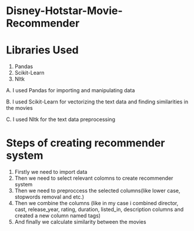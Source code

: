 # Disney-Hotstar-Movie-Recommender

# Libraries Used
1. Pandas
2. Scikit-Learn
3. Nltk

A. I used Pandas for importing and manipulating data

B. I used Scikit-Learn for vectorizing the text data and finding similarities in the movies

C. I used Nltk for the text data preprocessing

# Steps of creating recommender system

1. Firstly we need to import data
2. Then we need to select relevant colomns to create recommender system
3. Then we need to preproccess the selected columns(like lower case, stopwords removal and etc.)
4. Then we combine the columns (like in my case i combined director, cast, release_year, rating, duration, listed_in, description columns and created a new column named tags)
5. And finally we calculate similarity between the movies
